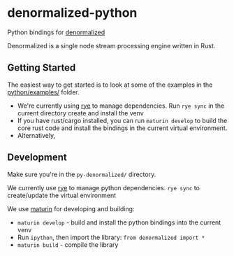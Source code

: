denormalized-python
===

Python bindings for [denormalized](https://github.com/probably-nothing-labs/denormalized)

Denormalized is a single node stream processing engine written in Rust.

## Getting Started

The easiest way to get started is to look at some of the examples in the [python/examples/](python/examples/) folder.

- We're currently using [rye](https://rye.astral.sh/guide/) to manage dependencies. Run `rye sync` in the current directory create and install the venv
- If you have rust/cargo installed, you can run `maturin develop` to build the core rust code and install the bindings in the current virtual environment.
- Alternatively, 


## Development

Make sure you're in the `py-denormalized/` directory.

We currently use [rye](https://rye.astral.sh/) to manage python dependencies.
`rye sync` to create/update the virtual environment

We use [maturin](https://www.maturin.rs/) for developing and building:
- `maturin develop` - build and install the python bindings into the current venv
- Run `ipython`, then import the library: `from denormalized import *`
- `maturin build` - compile the library

